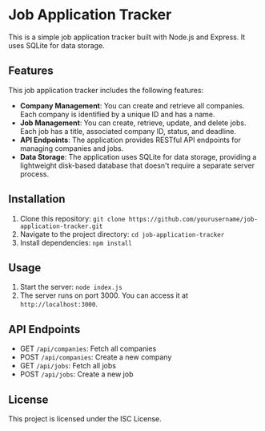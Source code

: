 # Job Application Tracker

This is a simple job application tracker built with Node.js and Express. It uses SQLite for data storage.

## Features

This job application tracker includes the following features:
- **Company Management**: You can create and retrieve all companies. Each company is identified by a unique ID and has a name.
- **Job Management**: You can create, retrieve, update, and delete jobs. Each job has a title, associated company ID, status, and deadline.
- **API Endpoints**: The application provides RESTful API endpoints for managing companies and jobs.
- **Data Storage**: The application uses SQLite for data storage, providing a lightweight disk-based database that doesn't require a separate server process.

## Installation

1. Clone this repository: `git clone https://github.com/yourusername/job-application-tracker.git`
2. Navigate to the project directory: `cd job-application-tracker`
3. Install dependencies: `npm install`

## Usage

1. Start the server: `node index.js`
2. The server runs on port 3000. You can access it at `http://localhost:3000`.

## API Endpoints

- GET `/api/companies`: Fetch all companies
- POST `/api/companies`: Create a new company
- GET `/api/jobs`: Fetch all jobs
- POST `/api/jobs`: Create a new job

## License

This project is licensed under the ISC License.
